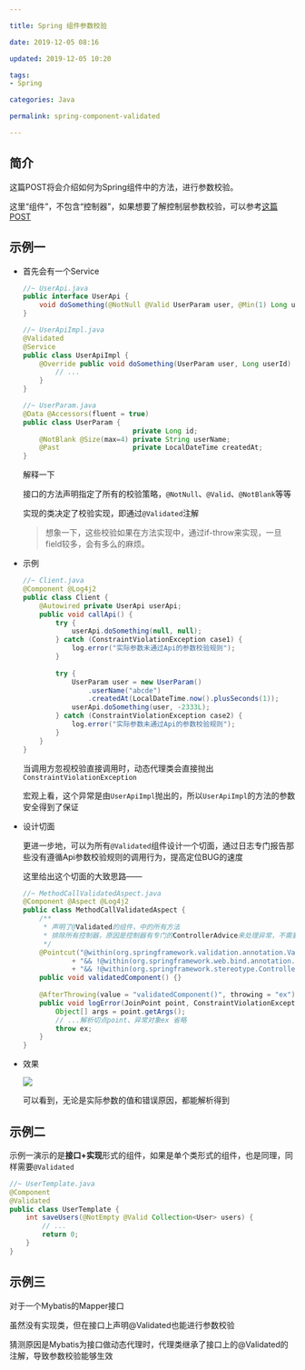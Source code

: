 ```yaml
---

title: Spring 组件参数校验

date: 2019-12-05 08:16

updated: 2019-12-05 10:20

tags:
- Spring

categories: Java

permalink: spring-component-validated

---
```


## 简介

这篇POST将会介绍如何为Spring组件中的方法，进行参数校验。

这里“组件”，不包含“控制器”，如果想要了解控制层参数校验，可以参考[这篇POST](https://spldeolin.com/posts/spring-controller-validated/)



## 示例一

- 首先会有一个Service

  ~~~java
  //~ UserApi.java
  public interface UserApi {
      void doSomething(@NotNull @Valid UserParam user, @Min(1) Long userId);
  }
  
  //~ UserApiImpl.java
  @Validated
  @Service
  public class UserApiImpl {
      @Override public void doSomething(UserParam user, Long userId) {
          // ...
      }
  }
  
  //~ UserParam.java
  @Data @Accessors(fluent = true)
  public class UserParam {
                             private Long id;
      @NotBlank @Size(max=4) private String userName;
      @Past                  private LocalDateTime createdAt;
  }
  ~~~

  解释一下

  接口的方法声明指定了所有的校验策略，`@NotNull`、`@Valid`、`@NotBlank`等等

  实现的类决定了校验实现，即通过`@Validated`注解

  > 想象一下，这些校验如果在方法实现中，通过if-throw来实现，一旦field较多，会有多么的麻烦。



- 示例

  ~~~java
  //~ Client.java
  @Component @Log4j2
  public class Client {
      @Autowired private UserApi userApi;
      public void callApi() {
          try {
          	  userApi.doSomething(null, null);
          } catch (ConstraintViolationException case1) {
              log.error("实际参数未通过Api的参数校验规则");
          }
        
          try {
              UserParam user = new UserParam()
                  .userName("abcde")
                  .createdAt(LocalDateTime.now().plusSeconds(1));
              userApi.doSomething(user, -2333L);
          } catch (ConstraintViolationException case2) {
              log.error("实际参数未通过Api的参数校验规则");
          }
      }
  }
  ~~~

  当调用方忽视校验直接调用时，动态代理类会直接抛出`ConstraintViolationException`

  宏观上看，这个异常是由`UserApiImpl`抛出的，所以``UserApiImpl``的方法的参数安全得到了保证



- 设计切面

  更进一步地，可以为所有`@Validated`组件设计一个切面，通过日志专门报告那些没有遵循Api参数校验规则的调用行为，提高定位BUG的速度

  这里给出这个切面的大致思路——

  ~~~java
  //~ MethodCallValidatedAspect.java
  @Component @Aspect @Log4j2
  public class MethodCallValidatedAspect {
      /**
       * 声明了@Validated的组件，中的所有方法
       * 排除所有控制器，原因是控制器有专门的ControllerAdvice来处理异常，不需要这个切面
       */
      @Pointcut("@within(org.springframework.validation.annotation.Validated)"
              + "&& !@within(org.springframework.web.bind.annotation.RestController)"
              + "&& !@within(org.springframework.stereotype.Controller)")
      public void validatedComponent() {}
    
      @AfterThrowing(value = "validatedComponent()", throwing = "ex")
      public void logError(JoinPoint point, ConstraintViolationException ex) {
          Object[] args = point.getArgs();
          // ...解析切点point、异常对象ex 省略
          throw ex;
      }
  }
  ~~~



- 效果

  ![](/images/spring-component-validated-01.png)

  可以看到，无论是实际参数的值和错误原因，都能解析得到



## 示例二

示例一演示的是**接口+实现**形式的组件，如果是单个类形式的组件，也是同理，同样需要`@Validated`

~~~java
//~ UserTemplate.java
@Component
@Validated
public class UserTemplate {
    int saveUsers(@NotEmpty @Valid Collection<User> users) {
        // ...
        return 0;
    }
}
~~~



## 示例三

对于一个Mybatis的Mapper接口

虽然没有实现类，但在接口上声明@Validated也能进行参数校验

猜测原因是Mybatis为接口做动态代理时，代理类继承了接口上的@Validated的注解，导致参数校验能够生效